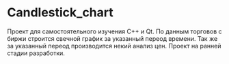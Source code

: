 # Candlestick_chart
Проект для самостоятельного изучения C++ и Qt. 
По данным торговов с биржи строится свечной график за указанный переод времени. Так же за указанный переод производится некий анализ цен.
Проект на ранней стадии разработки.
